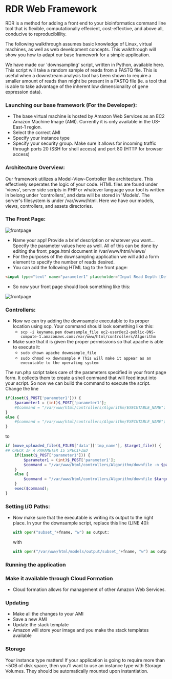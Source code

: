 # RDR Web Framework

RDR is a method for adding a front end to your bioinformatics command line tool that is flexible, computationally effecient, cost-effective, and above all, conducive to reproduciblility.

The following walkthrough assumes basic knowledge of Linux, virtual machines, as well as web development concepts. This walkthrough will show you how to adapt our base framework for a simple application.

We have made our 'downsampling' script, written in Python, available here. This script will take a random sample of reads from a FASTQ file. This is useful when a downstream analysis tool has been shown to require a smaller amount of reads than might be present in a FASTQ file (ie. a tool that is able to take advantage of the inherent low dimensionality of gene expression data).

### Launching our base framework (For the Developer):
- The base virtual machine is hosted by Amazon Web Services as an EC2 Amazon Machine Image (AMI). Currently it is only available in the US-East-1 region.
- Select the correct AMI
- Specify your instance type
- Specify your security group. Make sure it allows for incoming traffic through ports 20 (SSH for shell access) and port 80 (HTTP for browser access)

### Architecture Overview:
Our framework utilizes a Model-View-Controller like architecture. This effectively seperates the logic of your code. HTML files are found under 'views', server side scripts in PHP or whatever language your tool is written in belong under 'controllers', and data will be stored in 'Models'. The server's filesystem is under /var/www/html. Here we have our models, views, controllers, and assets directories.

### The Front Page:
![frontpage](md_images/blank_front_page)
- Name your app! Provide a brief description or whatever you want... Specify the parameter values here as well. All of this can be done by editing the front_page.html document in /var/www/html/views/
- For the purposes of the downsampling application we will add a form element to specify the number of reads desired.
- You can add the following HTML tag to the front page:
```html
<input type="text" name="parameter1" placeholder="Input Read Depth [Default 5000000]"/>
```
- So now your front page should look something like this:

![frontpage](md_images/downsample_front_page)

### Controllers:
- Now we can try adding the downsample executable to its proper location using scp. Your command should look something like this:
    - ```scp -i keyname.pem downsample_file ec2-user@ec2-public-DNS-compute-1.amazonaws.com:/var/www/html/controllers/Algorithm```
- Make sure that it is given the proper permissions so that apache is able to execute it:
    - ```sudo chown apache downsample_file``` 
    - ```sudo chmod +x downsample # This will make it appear as an executable to the operating system```

The run.php script takes care of the parameters specified in your front page form. It collects them to create a shell command that will feed input into your script.
So now we can build the command to execute the script. Change the line
```php
if(isset($_POST['parameter1'])) {
    $parameter1 = (int)$_POST['parameter1'];
    #$command = "/var/www/html/controllers/Algorithm/EXECUTABLE_NAME";
}
else {
    #$command = "/var/www/html/controllers/Algorithm/EXECUTABLE_NAME";
}
```

to 

```php
if (move_uploaded_file($_FILES['data']['tmp_name'], $target_file)) {
## CHECK IF A PARAMETER IS SPECIFIED
    if(isset($_POST['parameter1'])) {
        $parameter1 = (int)$_POST['parameter1'];
        $command = "/var/www/html/controllers/Algorithm/downfile -n $parameter1 $target_file";
    }
    else {
        $command = "/var/www/html/controllers/Algorithm/downfile $target_file";
    }
    exec($command);
}
```

### Setting I/O Paths:
- Now make sure that the executable is writing its output to the right place. In your the downsample script, replace this line (LINE 40):
    ```python
    with open("subset_"+fname, "w") as output:
    ```
    with

    ```python
    with open("/var/www/html/models/output/subset_"+fname, "w") as output:
    ```
### Running the application

### Make it available through Cloud Formation
- Cloud formation allows for management of other Amazon Web Services. 

### Updating
- Make all the changes to your AMI
- Save a new AMI
- Update the stack template
- Amazon will store your image and you make the stack templates available

### Storage
Your instance type matters! If your application is going to require more than ~5GB of disk space, then you'll want to use an instance type with Storage Volumes. They should be automatically mounted upon instantiation.
